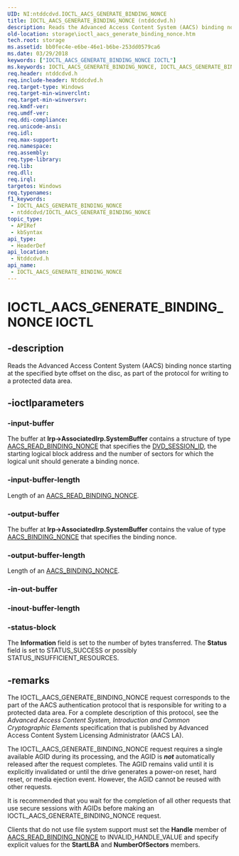 ```yaml
---
UID: NI:ntddcdvd.IOCTL_AACS_GENERATE_BINDING_NONCE
title: IOCTL_AACS_GENERATE_BINDING_NONCE (ntddcdvd.h)
description: Reads the Advanced Access Content System (AACS) binding nonce starting at the specified byte offset on the disc, as part of the protocol for writing to a protected data area.
old-location: storage\ioctl_aacs_generate_binding_nonce.htm
tech.root: storage
ms.assetid: bb0fec4e-e6be-46e1-b6be-253dd0579ca6
ms.date: 03/29/2018
keywords: ["IOCTL_AACS_GENERATE_BINDING_NONCE IOCTL"]
ms.keywords: IOCTL_AACS_GENERATE_BINDING_NONCE, IOCTL_AACS_GENERATE_BINDING_NONCE control, IOCTL_AACS_GENERATE_BINDING_NONCE control code [Storage Devices], k307_ff2a829d-24b6-4d74-92e4-18c342689db7.xml, ntddcdvd/IOCTL_AACS_GENERATE_BINDING_NONCE, storage.ioctl_aacs_generate_binding_nonce
req.header: ntddcdvd.h
req.include-header: Ntddcdvd.h
req.target-type: Windows
req.target-min-winverclnt: 
req.target-min-winversvr: 
req.kmdf-ver: 
req.umdf-ver: 
req.ddi-compliance: 
req.unicode-ansi: 
req.idl: 
req.max-support: 
req.namespace: 
req.assembly: 
req.type-library: 
req.lib: 
req.dll: 
req.irql: 
targetos: Windows
req.typenames: 
f1_keywords:
 - IOCTL_AACS_GENERATE_BINDING_NONCE
 - ntddcdvd/IOCTL_AACS_GENERATE_BINDING_NONCE
topic_type:
 - APIRef
 - kbSyntax
api_type:
 - HeaderDef
api_location:
 - Ntddcdvd.h
api_name:
 - IOCTL_AACS_GENERATE_BINDING_NONCE
---
```


# IOCTL_AACS_GENERATE_BINDING_NONCE IOCTL


## -description

Reads the Advanced Access Content System (AACS) binding nonce starting at the specified byte offset on the disc, as part of the protocol for writing to a protected data area.

## -ioctlparameters

### -input-buffer

The buffer at <b>Irp->AssociatedIrp.SystemBuffer</b> contains a structure of type <a href="/windows-hardware/drivers/ddi/ntddcdvd/ns-ntddcdvd-_aacs_read_binding_nonce">AACS_READ_BINDING_NONCE</a> that specifies the <a href="/previous-versions/windows/hardware/drivers/ff553743(v=vs.85)">DVD_SESSION_ID</a>, the starting logical block address and the number of sectors for which the logical unit should generate a binding nonce.

### -input-buffer-length

Length of an <a href="/windows-hardware/drivers/ddi/ntddcdvd/ns-ntddcdvd-_aacs_read_binding_nonce">AACS_READ_BINDING_NONCE</a>.

### -output-buffer

The buffer at <b>Irp->AssociatedIrp.SystemBuffer</b> contains the value of type <a href="/windows-hardware/drivers/ddi/ntddcdvd/ns-ntddcdvd-_aacs_binding_nonce">AACS_BINDING_NONCE</a> that specifies the binding nonce.

### -output-buffer-length

Length of an <a href="/windows-hardware/drivers/ddi/ntddcdvd/ns-ntddcdvd-_aacs_binding_nonce">AACS_BINDING_NONCE</a>.

### -in-out-buffer

### -inout-buffer-length

### -status-block

The <b>Information</b> field is set to the number of bytes transferred. The <b>Status</b> field is set to STATUS_SUCCESS or possibly STATUS_INSUFFICIENT_RESOURCES.

## -remarks

The IOCTL_AACS_GENERATE_BINDING_NONCE request corresponds to the part of the AACS authentication protocol that is responsible for writing to a protected data area. For a complete description of this protocol, see the <i>Advanced Access Content System, Introduction and Common Cryptographic Elements</i> specification that is published by Advanced Access Content System Licensing Administrator (AACS LA).

The IOCTL_AACS_GENERATE_BINDING_NONCE request requires a single available AGID during its processing, and the AGID is <b><i>not</i></b> automatically released after the request completes. The AGID remains valid until it is explicitly invalidated or until the drive generates a power-on reset, hard reset, or media ejection event. However, the AGID cannot be reused with other requests.

It is recommended that you wait for the completion of all other requests that use secure sessions with AGIDs before making an IOCTL_AACS_GENERATE_BINDING_NONCE request.

Clients that do not use file system support must set the <b>Handle</b> member of <a href="/windows-hardware/drivers/ddi/ntddcdvd/ns-ntddcdvd-_aacs_read_binding_nonce">AACS_READ_BINDING_NONCE</a> to INVALID_HANDLE_VALUE and specify explicit values for the <b>StartLBA</b> and <b>NumberOfSectors</b> members.